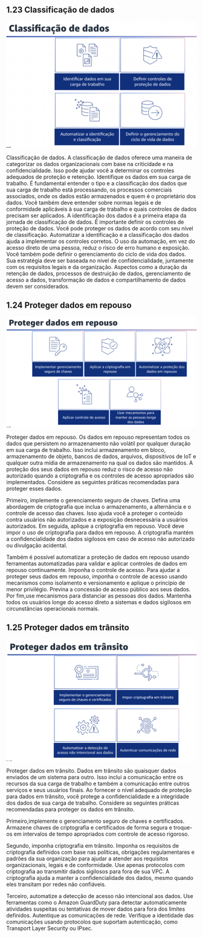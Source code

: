 ## 1.23 Classificação de dados

![alt text](image-12.png)

Classificação de dados. A classificação de dados oferece uma maneira de categorizar os dados organizacionais com base na criticidade e na confidencialidade. Isso pode ajudar você a determinar os controles adequados de proteção e retenção. Identifique os dados em sua carga de trabalho. É fundamental entender o tipo e a classificação dos dados que sua carga de trabalho está processando, os processos comerciais associados, onde os dados estão armazenados e quem é o proprietário dos dados. Você também deve entender sobre normas legais e de conformidade aplicáveis à sua carga de trabalho e quais controles de dados precisam ser aplicados. A identificação dos dados é a primeira etapa da jornada de classificação de dados. É importante definir os controles de proteção de dados. Você pode proteger os dados de acordo com seu nível de classificação. Automatizar a identificação e a classificação dos dados ajuda a implementar os controles corretos. O uso da automação, em vez do acesso direto de uma pessoa, reduz o risco de erro humano e exposição. Você também pode definir o gerenciamento do ciclo de vida dos dados. Sua estratégia deve ser baseada no nível de confidencialidade, juntamente com os requisitos legais e da organização.
Aspectos como a duração da retenção de dados, processos de destruição de dados, gerenciamento de acesso a dados, transformação de dados e compartilhamento de dados devem ser considerados.

## 1.24 Proteger dados em repouso

![alt text](image-13.png)

Proteger dados em repouso. Os dados em repouso representam todos os dados que persistem no armazenamento não volátil por qualquer duração em sua carga de trabalho. Isso inclui armazenamento em bloco, armazenamento de objeto, bancos de dados, arquivos, dispositivos de IoT e qualquer outra mídia de armazenamento na qual os dados são mantidos. A proteção dos seus dados em repouso reduz o risco de acesso não autorizado quando a criptografia e os controles de acesso apropriados são implementados.
Considere as seguintes práticas recomendadas para proteger esses dados.

Primeiro, implemente o gerenciamento seguro de chaves.
Defina uma abordagem de criptografia que inclua o armazenamento, a alternância e o controle de acesso das chaves. Isso ajuda você a proteger o conteúdo contra usuários não autorizados e a exposição desnecessária a usuários autorizados.
Em seguida, aplique a criptografia em repouso. Você deve impor o uso de criptografia para dados em repouso. A criptografia mantém a confidencialidade dos dados sigilosos em caso de acesso não autorizado ou divulgação acidental.

Também é possível automatizar a proteção de dados em repouso usando ferramentas automatizadas para validar e aplicar controles de dados em repouso continuamente. Imponha o controle de acesso. Para ajudar a proteger seus dados em repouso, imponha o controle de acesso usando mecanismos como isolamento e versionamento e aplique o princípio de menor privilégio. Previna a concessão de acesso público aos seus dados. Por fim,use mecanismos para distanciar as pessoas dos dados. Mantenha todos os usuários longe do acesso direto a sistemas e dados sigilosos em circunstâncias operacionais normais.

## 1.25 Proteger dados em trânsito

![alt text](image-14.png)

Proteger dados em trânsito. Dados em trânsito são quaisquer dados enviados de um sistema para outro. Isso inclui a comunicação entre os recursos da sua carga de trabalho e também a comunicação entre outros serviços e seus usuários finais. Ao fornecer o nível adequado de proteção para dados em trânsito, você protege a confidencialidade e a integridade dos dados de sua carga de trabalho. Considere as seguintes práticas recomendadas para proteger os dados em trânsito.

Primeiro,implemente o gerenciamento seguro de chaves e certificados.
Armazene chaves de criptografia e certificados de forma segura e troque-os em intervalos de tempo apropriados com controle de acesso rigoroso.

Segundo, imponha criptografia em trânsito.
Imponha os requisitos de criptografia definidos com base nas políticas, obrigações regulamentares e padrões da sua organização para ajudar a atender aos requisitos organizacionais, legais e de conformidade. Use apenas protocolos com criptografia ao transmitir dados sigilosos para fora de sua VPC. A criptografia ajuda a manter a confidencialidade dos dados, mesmo quando eles transitam por redes não confiáveis.

Terceiro, automatize a detecção de acesso não intencional aos dados.
Use ferramentas como o Amazon GuardDuty para detectar automaticamente atividades suspeitas ou tentativas de mover dados para fora dos limites definidos. Autentique as comunicações de rede. Verifique a identidade das comunicações usando protocolos que suportam autenticação, como Transport Layer Security ou IPsec.
